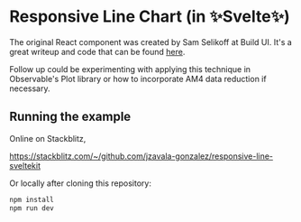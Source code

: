 # Responsive Line Chart (in ✨Svelte✨)

The original React component was created by Sam Selikoff at Build UI. It's a great writeup and code that can be found [here](https://buildui.com/recipes/responsive-line-chart).

Follow up could be experimenting with applying this technique in Observable's Plot library or how to incorporate AM4 data reduction if necessary.

## Running the example

Online on Stackblitz,

https://stackblitz.com/~/github.com/jzavala-gonzalez/responsive-line-sveltekit

Or locally after cloning this repository:
```bash
npm install
npm run dev
```
